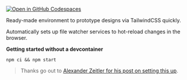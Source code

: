 [![Open in GitHub Codespaces](https://github.com/codespaces/badge.svg)](https://codespaces.new/webesque/prototyping-with-tailwind/tree/master?quickstart=1)

Ready-made environment to prototype designs via TailwindCSS quickly.

Automatically sets up file watcher services to hot-reload changes in the browser.


**Getting started without a devcontainer**

```shell
npm ci && npm start
```
> Thanks go out to [Alexander Zeitler for his post on setting this up][1].



[1]: https://alexanderzeitler.com/articles/watch-tailwind-changes-update-browser-sync/
